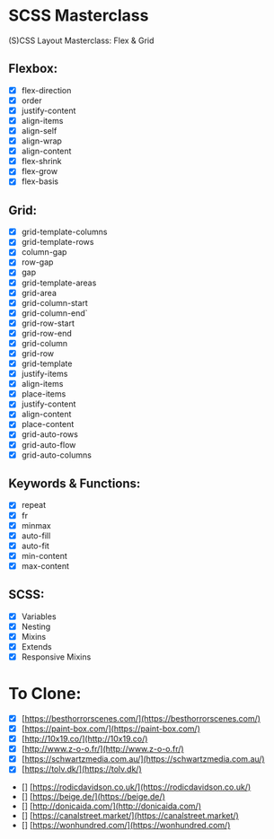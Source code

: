 # SCSS Masterclass

(S)CSS Layout Masterclass: Flex & Grid

## Flexbox:

-   [x] flex-direction
-   [x] order
-   [x] justify-content
-   [x] align-items
-   [x] align-self
-   [x] align-wrap
-   [x] align-content
-   [x] flex-shrink
-   [x] flex-grow
-   [x] flex-basis

## Grid:

-   [x] grid-template-columns
-   [x] grid-template-rows
-   [x] column-gap
-   [x] row-gap
-   [x] gap
-   [x] grid-template-areas
-   [x] grid-area
-   [x] grid-column-start
-   [x] grid-column-end`
-   [x] grid-row-start
-   [x] grid-row-end
-   [x] grid-column
-   [x] grid-row
-   [x] grid-template
-   [x] justify-items
-   [x] align-items
-   [x] place-items
-   [x] justify-content
-   [x] align-content
-   [x] place-content
-   [x] grid-auto-rows
-   [x] grid-auto-flow
-   [x] grid-auto-columns

## Keywords & Functions:

-   [x] repeat
-   [x] fr
-   [x] minmax
-   [x] auto-fill
-   [x] auto-fit
-   [x] min-content
-   [x] max-content

## SCSS:

-   [x] Variables
-   [x] Nesting
-   [x] Mixins
-   [x] Extends
-   [x] Responsive Mixins

# To Clone:

-   [x] [https://besthorrorscenes.com/](https://besthorrorscenes.com/)
-   [x] [https://paint-box.com/](https://paint-box.com/)
-   [x] [http://10x19.co/](http://10x19.co/)
-   [x] [http://www.z-o-o.fr/](http://www.z-o-o.fr/)
-   [x] [https://schwartzmedia.com.au/](https://schwartzmedia.com.au/)
-   [x] [https://tolv.dk/](https://tolv.dk/)
-   [] [https://rodicdavidson.co.uk/](https://rodicdavidson.co.uk/)
-   [] [https://beige.de/](https://beige.de/)
-   [] [http://donicaida.com/](http://donicaida.com/)
-   [] [https://canalstreet.market/](https://canalstreet.market/)
-   [] [https://wonhundred.com/](https://wonhundred.com/)
